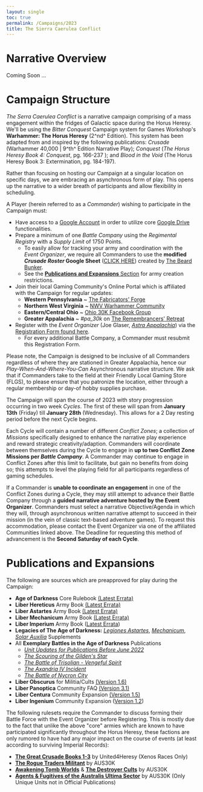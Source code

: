 ```yaml
---
layout: single
toc: true
permalink: /Campaigns/2023
title: The Sierra Caerulea Conflict
---
```


# Narrative Overview

Coming Soon ...

# Campaign Structure

_The Serra Caerulea Conflict_ is a narrative campaign comprising of a mass engagement within the fridges of Galactic space during the Horus Heresy. We'll be using the _Bitter Conquest_ Campaign system for Games Workshop's **Warhammer: The Horus Heresy** (2^nd^ Edition). This system has been adapted from and inspired by the following publications: _Crusade_ (Warhammer 40,000 | 9^th^ Edition Narrative Play); _Conquest_ (_The Horus Heresy Book 4: Conquest_, pg. 166-237 ); and _Blood in the Void_ (The Horus Heresy Book 3: Extermination, pg. 184-197).

Rather than focusing on hosting our Campaign at a singular location on specific days, we are embracing an asynchronous form of play. This opens up the narrative to a wider breath of participants and allow flexibility in scheduling.

A Player (herein referred to as a _Commander_) wishing to participate in the Campaign must:

- Have access to a [Google Account](https://accounts.google.com/) in order to utilize core [Google Drive](https://drive.google.com/) functionalities. 
- Prepare a minimum of one _Battle Company_ using the _Regimental Registry_ with a _Supply Limit_ of 1750 Points.
  - To easily allow for tracking your army and coordination with the _Event Organizer_, we require all Commanders to use the **modified _Crusade Roster_ Google Sheet** ([CLICK HERE](https://docs.google.com/spreadsheets/d/16BCPO0KQLAuUYAGdp5InqGLLtwZDTIiygZj8hFZoBTY/edit?usp=sharing)) created by [The Beard Bunker](http://www.thebeardbunker.com/2020/09/40K-crusade-roster.html).
  - See the [**Publications and Expansions** Section](#publications-and-expansion) for army creation restrictions.
- Join their local Gaming Community's Online Portal which is affiliated with the Campaign for regular updates:
  - **Western Pennsylvania** ~ [The Fabricators' Forge](https://discord.gg/fabricatorsforge)
  - **Northern West Virginia** ~ [NWV Warhammer Community](https://discord.gg/uX4PzTzgUK)
  - **Eastern/Central Ohio** ~ [Ohio 30K Facebook Group](https://www.facebook.com/groups/620791115079114)
  - **Greater Appalachia** ~ _#pa_30k_ on [The Remembrancers' Retreat](https://discord.gg/8TMFkZWmjF)
- Register with the _Event Organizer_ (Joe Glaser, [_Astra Appalachia_](https://astra-appalachia.carrd.co/)) via the [Registration Form found here](https://forms.gle/vawBZEE4QTwchSkr9). 
  - For every additional Battle Company, a Commander must resubmit this Registration Form.

Please note, the Campaign is designed to be inclusive of all Commanders regardless of where they are stationed in Greater Appalachia, hence our _Play-When-And-Where-You-Can_ Asynchronous narrative structure. We ask that if Commanders take to the field at their Friendly Local Gaming Store (FLGS), to please ensure that you patronize the location, either through a regular membership or day-of hobby supplies purchase.

The Campaign will span the course of 2023 with story progression occurring in two week _Cycles_. The first of these will span from **January 13th** (Friday) till **January 28th** (Wednesday). This allows for a 2 Day resting period before the next Cycle begins. 

Each Cycle will contain a number of different _Conflict Zones_; a collection of _Missions_ specifically designed to enhance the narrative play experience and reward strategic creativity/adaption. Commanders will coordinate between themselves during the Cycle to engage in **up to two Conflict Zone Missions per _Battle Company_**. A Commander may continue to engage in Conflict Zones after this limit to facilitate, but gain no benefits from doing so; this attempts to level the playing field for all participants regardless of gaming schedules. 

If a Commander is **unable to coordinate an engagement** in one of the Conflict Zones during a Cycle, they may still attempt to advance their Battle Company through a **guided narrative adventure hosted by the Event Organizer**. Commanders must select a narrative Objective/Agenda in which they will, through asynchronous written narrative attempt to succeed in their mission (in the vein of classic text-based adventure games). To request this accommodation, please contact the Event Organizer via one of the affiliated Communities linked above. The Deadline for requesting this method of advancement is the **Second Saturday of each Cycle**.

# Publications and Expansions

The following are sources which are preapproved for play during the Campaign:

- **Age of Darkness** Core Rulebook [(Latest Errata)](https://www.warhammer-community.com/wp-content/uploads/2022/09/OP2GmimgEkrpS9xK.pdf)
- **Liber Hereticus** Army Book [(Latest Errata)](https://www.warhammer-community.com/wp-content/uploads/2022/09/yPxvcNBwok6C9Wb0.pdf)
- **Liber Astartes** Army Book [(Latest Errata)](https://www.warhammer-community.com/wp-content/uploads/2022/09/W5j7BzUZIWTnwRs1.pdf)
- **Liber Mechanicum** Army Book [(Latest Errata)](https://www.warhammer-community.com/wp-content/uploads/2022/09/RQ0Pcrm0LJB5BwSG.pdf)
- **Liber Imperium** Army Book ([Latest Errata](https://www.warhammer-community.com/wp-content/uploads/2022/12/RzqORfCDMTOigWdP.pdf))
- **Legacies of The Age of Darkness:** [*Legiones Astartes*](https://www.warhammer-community.com/wp-content/uploads/2022/09/RZRGS5ADYjwUb7Ry.pdf), [*Mechanicum*](https://www.warhammer-community.com/wp-content/uploads/2022/09/WJKYil2FehoZxrD9.pdf), [*Solar Auxilia*](https://www.warhammer-community.com/wp-content/uploads/2022/12/sWDrsyXpKZHZ4LIt.pdf) Supplements
- All **Exemplary Battles in the Age of Darkness** Publications
  - [*Unit Updates for Publications Before June 2022*](https://www.warhammer-community.com/wp-content/uploads/2022/09/n10JM7pGRr4EyfIh.pdf)
  - [*The Scouring of the Gilden's Star*](https://www.warhammer-community.com/wp-content/uploads/2022/06/TLbrp4me5GEfL37Q.pdf)
  - [*The Battle of Trisolian - Vengeful Spirit*](https://www.warhammer-community.com/wp-content/uploads/2022/07/6i9CeSwKmbWmzac4.pdf)
  - [*The Axandria IV Incident*](https://www.warhammer-community.com/wp-content/uploads/2022/09/3mVvZrTG9XOWeVxv.pdf)
  - [*The Battle of Nycron City*](https://www.warhammer-community.com/wp-content/uploads/2022/11/tY1xCtj3G3KDp1KS.pdf)
- **Liber Obscurus** for Militia/Cults [(Version 1.6)](https://drive.google.com/file/d/1kB9J8bAtwBA14Tsrg1EPPNUgiUakaY6X/view?usp=sharing)
- **Liber Panoptica** Community FAQ [(Version 3.1)](https://hh-ageofdarkness.itch.io/liberpanoptica)
- **Liber Centura** Community Expansion [(Version 1.5)](https://hh-ageofdarkness.itch.io/libercentura)
- **Liber Ingenium** Community Expansion ([Version 1.2](https://hh-ageofdarkness.itch.io/liberingenium))

The following rulesets require the Commander to discuss forming their Battle Force with the Event Organizer before Registering. This is mostly due to the fact that unlike the above "core" armies which are known to have participated significantly throughout the Horus Heresy, these factions are only rumored to have had any major impact on the course of events (at least according to surviving Imperial Records):

- [**The Great Crusade Books 1-3**](http://unityb4heresy.blogspot.com/2020/08/the-great-crusade-enemies-of-emperor.html) by United4Heresy (Xenos Races Only)
- [**The Rogue Traders Militant**](https://drive.google.com/file/d/17CjCU6W4_PTcuC9qZgePrqfctzIZbTTq/view) by AUS30K
- [**Awakening Tomb Worlds**](https://drive.google.com/file/d/1zalE_TVfkmwsyeYd3r-s8g6BandYnyL_/view?usp=sharing) & [**The Destroyer Cults**](https://drive.google.com/file/d/11iAvcOza8ig7uyqwe_3QSWHuTvw5MJU_/view?usp=sharing) by AUS30K
- [**Agents & Fugitives of the Australis Ultima Sector**](https://drive.google.com/file/d/1w9OfWG3maZGCUQSWocZ7YIcSppSHvFoP/view?usp=sharing) by AUS30K (Only Unique Units not in Official Publications)
